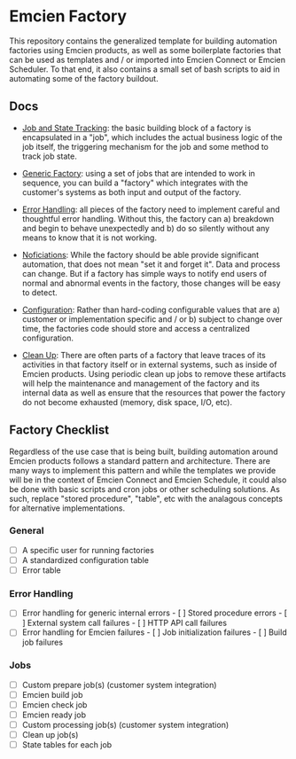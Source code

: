 # Emcien Factory

This repository contains the generalized template for building automation
factories using Emcien products, as well as some boilerplate factories that can
be used as templates and / or imported into Emcien Connect or Emcien Scheduler.
To that end, it also contains a small set of bash scripts to aid in automating
some of the factory buildout.

## Docs

* [Job and State Tracking](docs/jobs.md): the basic building block of a factory
  is encapsulated in a "job", which includes the actual business logic of the
  job itself, the triggering mechanism for the job and some method to track job
  state.

* [Generic Factory](docs/generic_template.md): using a set of jobs that are
  intended  to work in sequence, you can build a "factory" which integrates
  with the customer's systems as both input and output of the factory.

* [Error Handling](docs/error_handling.md): all pieces of the factory need to
  implement careful and thoughtful error handling. Without this, the factory
  can a) breakdown and begin to behave unexpectedly and b) do so silently
  without any means to know that it is not working.

* [Noficiations](docs/notifications.md): While the factory should be able
  provide significant automation, that does not mean "set it and forget it".
  Data and process can change. But if a factory has simple ways to notify end
  users of normal and abnormal events in the factory, those changes will be
  easy to detect.

* [Configuration](docs/config.md): Rather than hard-coding configurable values
  that are a) customer or implementation specific and / or b) subject to change
  over time, the factories code should store and access a centralized
  configuration.

* [Clean Up](docs/cleanup.md): There are often parts of a factory that leave
  traces of its activities in that factory itself or in external systems, such
  as inside of Emcien products. Using periodic clean up jobs to remove these
  artifacts will help the maintenance and management of the factory and its
  internal data as well as ensure that the resources that power the factory do
  not become exhausted (memory, disk space, I/O, etc).

## Factory Checklist
Regardless of the use case that is being built, building automation around
Emcien products follows a standard pattern and architecture. There are many
ways to implement this pattern and while the templates we provide will be in
the context of Emcien Connect and Emcien Schedule, it could also be done with
basic scripts and cron jobs or other scheduling solutions. As such, replace
"stored procedure", "table", etc with the analagous concepts for alternative
implementations.

### General
- [ ] A specific user for running factories
- [ ] A standardized configuration table
- [ ] Error table

### Error Handling
- [ ] Error handling for generic internal errors
      - [ ] Stored procedure errors
      - [ ] External system call failures
      - [ ] HTTP API call failures
- [ ] Error handling for Emcien failures
      - [ ] Job initialization failures
      - [ ] Build job failures

### Jobs
- [ ] Custom prepare job(s) (customer system integration)
- [ ] Emcien build job
- [ ] Emcien check job
- [ ] Emcien ready job
- [ ] Custom processing job(s) (customer system integration)
- [ ] Clean up job(s)
- [ ] State tables for each job

